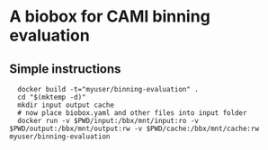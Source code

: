 # A biobox for CAMI binning evaluation

## Simple instructions
      docker build -t="myuser/binning-evaluation" .
      cd "$(mktemp -d)"
      mkdir input output cache
      # now place biobox.yaml and other files into input folder
      docker run -v $PWD/input:/bbx/mnt/input:ro -v $PWD/output:/bbx/mnt/output:rw -v $PWD/cache:/bbx/mnt/cache:rw myuser/binning-evaluation

